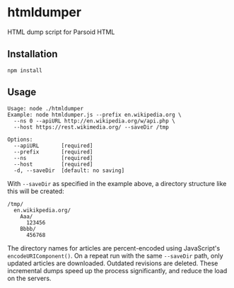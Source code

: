 # htmldumper
HTML dump script for Parsoid HTML

## Installation

`npm install`

## Usage

```
Usage: node ./htmldumper
Example: node htmldumper.js --prefix en.wikipedia.org \
  --ns 0 --apiURL http://en.wikipedia.org/w/api.php \
  --host https://rest.wikimedia.org/ --saveDir /tmp

Options:
  --apiURL       [required]
  --prefix       [required]
  --ns           [required]
  --host         [required]
  -d, --saveDir  [default: no saving]
```

With `--saveDir` as specified in the example above, a directory structure like
this will be created:

```
/tmp/
  en.wikikpedia.org/
    Aaa/
      123456
    Bbbb/
      456768
```

The directory names for articles are percent-encoded using JavaScript's
`encodeURIComponent()`. On a repeat run with the same `--saveDir` path, only
updated articles are downloaded. Outdated revisions are deleted. These
incremental dumps speed up the process significantly, and reduce the load on
the servers.
